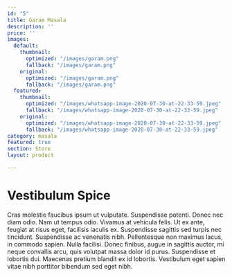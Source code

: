 ```yaml
---
id: "5"
title: Garam Masala
description: ''
price: ''
images:
  default:
    thumbnail:
      optimized: "/images/garam.png"
      fallback: "/images/garam.png"
    original:
      optimized: "/images/garam.png"
      fallback: "/images/garam.png"
  featured:
    thumbnail:
      optimized: "/images/whatsapp-image-2020-07-30-at-22-33-59.jpeg"
      fallback: "/images/whatsapp-image-2020-07-30-at-22-33-59.jpeg"
    original:
      optimized: "/images/whatsapp-image-2020-07-30-at-22-33-59.jpeg"
      fallback: "/images/whatsapp-image-2020-07-30-at-22-33-59.jpeg"
category: masala
featured: true
section: Store
layout: product

---
```

# Vestibulum Spice

Cras molestie faucibus ipsum ut vulputate. Suspendisse potenti. Donec nec diam odio. Nam ut tempus odio. Vivamus at vehicula felis. Ut ex ante, feugiat at risus eget, facilisis iaculis ex. Suspendisse sagittis sed turpis nec tincidunt. Suspendisse ac venenatis nibh. Pellentesque non maximus lacus, in commodo sapien. Nulla facilisi. Donec finibus, augue in sagittis auctor, mi neque convallis arcu, quis volutpat massa dolor id purus. Suspendisse et lobortis dui. Maecenas pretium blandit ex id lobortis. Vestibulum eget sapien vitae nibh porttitor bibendum sed eget nibh.